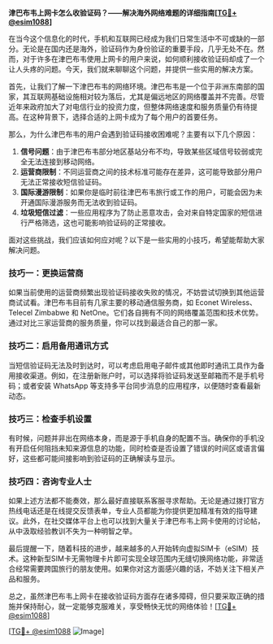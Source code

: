 **津巴布韦上网卡怎么收验证码？——解决海外网络难题的详细指南[[TG💪+ @esim1088](https://t.me/s/esim1088)]**

在当今这个信息化的时代，手机和互联网已经成为我们日常生活中不可或缺的一部分。无论是在国内还是海外，验证码作为身份验证的重要手段，几乎无处不在。然而，对于许多在津巴布韦使用上网卡的用户来说，如何顺利接收验证码却成了一个让人头疼的问题。今天，我们就来聊聊这个问题，并提供一些实用的解决方案。

首先，让我们了解一下津巴布韦的网络环境。津巴布韦是一个位于非洲东南部的国家，其互联网基础设施相对较为落后，尤其是偏远地区的网络覆盖并不完善。尽管近年来政府加大了对电信行业的投资力度，但整体网络速度和服务质量仍有待提高。在这种背景下，选择合适的上网卡成为了每个用户的首要任务。

那么，为什么津巴布韦的用户会遇到验证码接收困难呢？主要有以下几个原因：

1. **信号问题**：由于津巴布韦部分地区基站分布不均，导致某些区域信号较弱或完全无法连接到移动网络。
2. **运营商限制**：不同运营商之间的技术标准可能存在差异，这可能导致部分用户无法正常接收短信验证码。
3. **国际漫游限制**：如果你是临时前往津巴布韦旅行或工作的用户，可能会因为未开通国际漫游服务而无法收到验证码。
4. **垃圾短信过滤**：一些应用程序为了防止恶意攻击，会对来自特定国家的短信进行严格筛选，这也可能影响验证码的正常接收。

面对这些挑战，我们应该如何应对呢？以下是一些实用的小技巧，希望能帮助大家解决问题。

### 技巧一：更换运营商

如果当前使用的运营商频繁出现验证码接收失败的情况，不妨尝试切换到其他运营商试试看。津巴布韦目前有几家主要的移动通信服务商，如 Econet Wireless、Telecel Zimbabwe 和 NetOne。它们各自拥有不同的网络覆盖范围和技术优势。通过对比三家运营商的服务质量，你可以找到最适合自己的那一家。

### 技巧二：启用备用通讯方式

当短信验证码无法及时到达时，可以考虑启用电子邮件或其他即时通讯工具作为备用接收渠道。例如，在注册新账户时，可以选择将验证码发送至邮箱而不是手机号码；或者安装 WhatsApp 等支持多平台同步消息的应用程序，以便随时查看最新动态。

### 技巧三：检查手机设置

有时候，问题并非出在网络本身，而是源于手机自身的配置不当。确保你的手机没有开启任何阻挡未知来源信息的功能，同时检查是否设置了错误的时间区或语言偏好，这些都可能间接影响到验证码的正确解读与显示。

### 技巧四：咨询专业人士

如果上述方法都不能奏效，那么最好直接联系客服寻求帮助。无论是通过拨打官方热线电话还是在线提交反馈表单，专业人员都能为你提供更加精准有效的指导建议。此外，在社交媒体平台上也可以找到大量关于津巴布韦上网卡使用的讨论帖，从中汲取经验教训不失为一种明智之举。

最后提醒一下，随着科技的进步，越来越多的人开始转向虚拟SIM卡（eSIM）技术。这种新型SIM卡无需物理卡片即可实现全球范围内无缝切换网络功能，非常适合经常需要跨国旅行的朋友使用。如果你对这方面感兴趣的话，不妨关注下相关产品和服务。

总之，虽然津巴布韦上网卡在接收验证码方面存在诸多障碍，但只要采取正确的措施并保持耐心，就一定能够克服难关，享受畅快无忧的网络体验！[[TG💪+ @esim1088](https://t.me/s/esim1088)]

[[TG💪+ @esim1088](https://t.me/s/esim1088) ![Image](https://i.postimg.cc/4NQfJmqS/Snipaste-2025-05-13-00-14-12.png)]